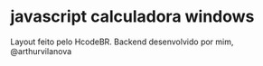 # javascript calculadora windows
 Layout feito pelo HcodeBR. Backend desenvolvido por mim, @arthurvilanova
